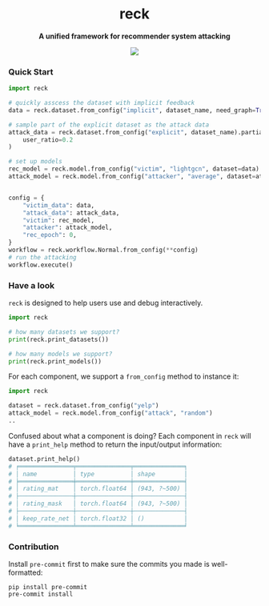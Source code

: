 <div align="center">
  <h1>reck</h1>
  <p><strong>A unified framework for recommender system attacking</strong></p>
      <p>
    <a href="https://github.com/gusye1234/reck/blob/main/todo.md">
      <img src="https://img.shields.io/badge/stability-unstable-yellow.svg">
    </a>
  </p>
</div>

### Quick Start

```python
import reck

# quickly asscess the dataset with implicit feedback
data = reck.dataset.from_config("implicit", dataset_name, need_graph=True)

# sample part of the explicit dataset as the attack data
attack_data = reck.dataset.from_config("explicit", dataset_name).partial_sample(
    user_ratio=0.2
)

# set up models
rec_model = reck.model.from_config("victim", "lightgcn", dataset=data)
attack_model = reck.model.from_config("attacker", "average", dataset=attack_data)


config = {
    "victim_data": data,
    "attack_data": attack_data,
    "victim": rec_model,
    "attacker": attack_model,
    "rec_epoch": 0,
}
workflow = reck.workflow.Normal.from_config(**config)
# run the attacking
workflow.execute()
```

### Have a look

`reck` is designed to help users use and debug interactively.

```python
import reck

# how many datasets we support?
print(reck.print_datasets())

# how many models we support?
print(reck.print_models())
```

For each component, we support a `from_config` method to instance it:

```python
import reck

dataset = reck.dataset.from_config("yelp")
attack_model = reck.model.from_config("attack", "random")
..
```

Confused about what a component is doing? Each component in `reck` will have a `print_help` method to return the input/output information:

```python
dataset.print_help()
# ╒═══════════════╤═══════════════╤══════════════╕
# │ name          │ type          │ shape        │
# ╞═══════════════╪═══════════════╪══════════════╡
# │ rating_mat    │ torch.float64 │ (943, ?~500) │
# ├───────────────┼───────────────┼──────────────┤
# │ rating_mask   │ torch.float64 │ (943, ?~500) │
# ├───────────────┼───────────────┼──────────────┤
# │ keep_rate_net │ torch.float32 │ ()           │
# ╘═══════════════╧═══════════════╧══════════════╛
```

### Contribution

Install `pre-commit` first to make sure the commits you made is well-formatted:

```shell
pip install pre-commit
pre-commit install
```

